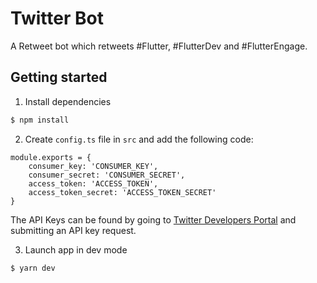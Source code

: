 # Twitter Bot

A Retweet bot which retweets #Flutter, #FlutterDev and #FlutterEngage.

## Getting started

1. Install dependencies

```bash
$ npm install
```
2. Create ``config.ts`` file in ``src`` and add the following code:

```
module.exports = {
    consumer_key: 'CONSUMER_KEY',
    consumer_secret: 'CONSUMER_SECRET',
    access_token: 'ACCESS_TOKEN',
    access_token_secret: 'ACCESS_TOKEN_SECRET'
}
```
The API Keys can be found by going to [Twitter Developers Portal](https://developer.twitter.com/) and submitting an API key request.

3. Launch app in dev mode

```bash
$ yarn dev
```